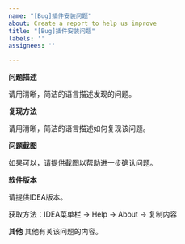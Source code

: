 ```yaml
---
name: "[Bug]插件安装问题"
about: Create a report to help us improve
title: "[Bug]插件安装问题"
labels: ''
assignees: ''

---
```


**问题描述**

请用清晰，简洁的语言描述发现的问题。



**复现方法**

请用清晰，简洁的语言描述如何复现该问题。



**问题截图**

如果可以，请提供截图以帮助进一步确认问题。



**软件版本**

请提供IDEA版本。

获取方法：IDEA菜单栏 -> Help -> About -> 复制内容



**其他**
其他有关该问题的内容。

